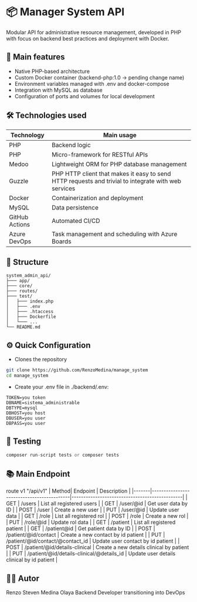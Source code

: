 # 📦 Manager System API

Modular API for administrative resource management, developed in PHP with focus on backend best practices and deployment with Docker.

## 🚀 Main features

- Native PHP-based architecture
- Custom Docker container (backend-php:1.0 -> pending change name)
- Environment variables managed with .env and docker-compose
- Integration with MySQL as database
- Configuration of ports and volumes for local development

## 🛠️ Technologies used

| Technology             | Main usage                                                               |
| ----------------- | ------------------------------------------------------------------ |
| PHP | Backend logic |
| PHP | Micro-framework for RESTful APIs |
| Medoo | Lightweight ORM for PHP database management |
| Guzzle | PHP HTTP client that makes it easy to send HTTP requests and trivial to integrate with web services |
| Docker  | Containerization and deployment |
| MySQL | Data persistence |
| GitHub Actions | Automated CI/CD |
| Azure DevOps | Task management and scheduling with Azure Boards |

## 📁 Structure

```plaintext
system_admin_api/
├─── app/
├─── core/
├─── routes/
├─── test/
│   ├─── index.php
│   ├─── .env
│   ├─── .htaccess
│   ├─── Dockerfile
│   └─── ...
└── README.md
```

## ⚙️ Quick Configuration

* Clones the repository

```bash
git clone https://github.com/RenzoMedina/manage_system
cd manage_system
```
*  Create your .env file in ./backend/.env:
```env
TOKEN=you token
DBNAME=sistema_administrable
DBTYPE=mysql
DBHOST=you host
DBUSER=you user
DBPASS=you user
```
## 🧪 Testing

```php
composer run-script tests or composer tests
```
## 📚 Main Endpoint
route v1 "/api/v1"
| Method| Endpoint                                  | Description                                   |
|-------|-------------------------------------------|-----------------------------------------------|
| GET   | /users                                    | List all registered users                     |
| GET   | /user/@id                                 | Get user data by ID                           |
| POST  | /user                                     | Create a new user                             |
| PUT   | /user/@id                                 | Update user data                              |
| GET   | /role                                     | List all registered rol                       |
| POST  | /role                                     | Create a new rol                              |
| PUT   | /role/@id                                 | Update rol data                               |
| GET   | /patient                                  | List all registered patient                   |
| GET   | /patient@id                               | Get patient data by ID                        |
| POST  | /patient/@id/contact                      | Create a new contact by id patient            |
| PUT   | /patient/@id/contact/@contact_id          | Update user contact by id patient             |
| POST  | /patient/@id/details-clinical             | Create a new details clinical by patient      |
| PUT   | /patient/@id/details-clinical/@details_id | Update user details clinical by id patient    |


## 👨‍💻 Autor

Renzo Steven Medina Olaya
Backend Developer transitioning into DevOps


